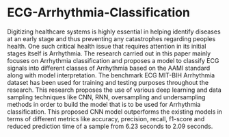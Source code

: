 # ECG-Arrhythmia-Classification

Digitizing healthcare systems is highly essential in helping identify diseases at an early stage and thus preventing any catastrophes regarding peoples health. One such critical health issue that requires attention in its initial stages itself is Arrhythmia. The research carried out in this paper mainly focuses on Arrhythmia classification and proposes a model to classify ECG signals into different classes of Arrhythmia based on the AAMI standard along with model interpretation.  The benchmark ECG MIT-BIH Arrhythmia dataset has been used for training and testing purposes throughout the research. This research proposes the use of various deep learning and data sampling techniques like CNN, RNN, oversampling and undersampling methods in order to build the model that is to be used for Arrhythmia classification. This proposed CNN model outperforms the existing models in terms of different metrics like accuracy, precision, recall, f1-score and reduced prediction time of a sample from 6.23 seconds to 2.09 seconds.
